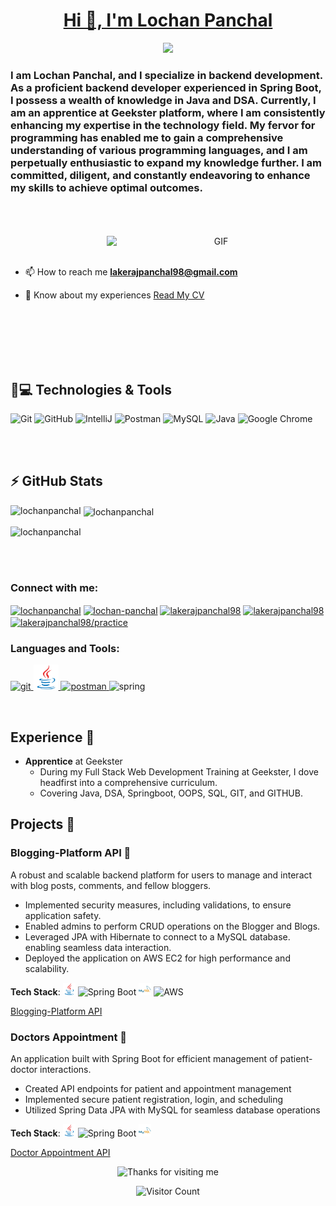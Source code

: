 <a href="https://github.com/lochanpanchal">
  <h1 align="center">Hi 👋, I'm Lochan Panchal</h1>

<div align="center">

  
![][logo-url]
 
</div>
  </a>

[logo-url]: https://raw.githubusercontent.com/mosh3eb/Portfolio_Page/main/images/bg.gif


 ### I am Lochan Panchal, and I specialize in backend development. As a proficient backend developer experienced in Spring Boot, I possess a wealth of knowledge in Java and DSA. Currently, I am an apprentice at Geekster platform, where I am consistently enhancing my expertise in the technology field. My fervor for programming has enabled me to gain a comprehensive understanding of various programming languages, and I am perpetually enthusiastic to expand my knowledge further. I am committed, diligent, and constantly endeavoring to enhance my skills to achieve optimal outcomes.

<br>
<br>
<br>

<div align="center">

  <img align="right" alt="GIF" src="https://camo.githubusercontent.com/5ddf73ad3a205111cf8c686f687fc216c2946a75005718c8da5b837ad9de78c9/68747470733a2f2f7468756d62732e6766796361742e636f6d2f4576696c4e657874446576696c666973682d736d616c6c2e676966" width="350vw"  />
  <br />
  <br />
  
</div>


- 📫 How to reach me **lakerajpanchal98@gmail.com**

- 📄 Know about my experiences [Read My CV](https://docs.google.com/document/d/1EYbL8tAbxAAQAmxgFVEwfL-VljkIlsPvhEk99DU17bk/edit?usp=drive_link)

<br/>
<br/>
<br/>
<br/>
<br/>

## 🚀💻 Technologies & Tools

  ![Git](https://img.shields.io/badge/-Git-black?style=flat-square&logo=git)
  ![GitHub](https://img.shields.io/badge/-GitHub-181717?style=flat-square&logo=github)
  ![IntelliJ](https://img.shields.io/badge/-IntelliJ%20IDEA-black?style=flat-square&logo=jetbrains)
  ![Postman](https://img.shields.io/badge/Postman-black?style=flat-square&logo=postman) 
  ![MySQL](https://img.shields.io/badge/-MySQL-black?style=flat-square&logo=mysql)
  ![Java](https://img.shields.io/badge/Java-orange?style=flat-square&logo=java)
  ![Google Chrome](https://img.shields.io/badge/Chrome-black?style=flat-square&logo=google-chrome)
  <div align="center">
  <!-- <img height="300" alt="My Tech Stacks" src="IMGtechstacks.png" /> -->
</div>
<br>
<br>

## ⚡ GitHub Stats

<p align="center">
<p><img align="left" src="https://github-readme-stats.vercel.app/api/top-langs?username=lochanpanchal&show_icons=true&locale=en&layout=compact" alt="lochanpanchal" /></p>
</div></p>
<p align="center">
<p>&nbsp;<img align="center" src="https://github-readme-stats.vercel.app/api?username=lochanpanchal&show_icons=true&locale=en" alt="lochanpanchal" /></p>
</div></p>
<p align="center">
<p><img align="center" src="https://github-readme-streak-stats.herokuapp.com/?user=lochanpanchal&" alt="lochanpanchal" /></p>
</div></p>



<br>
<br>
</p>

<h3 align="left">Connect with me:</h3>
<p align="left">
<a href="https://dev.to/lochanpanchal" target="blank"><img align="center" src="https://raw.githubusercontent.com/rahuldkjain/github-profile-readme-generator/master/src/images/icons/Social/devto.svg" alt="lochanpanchal" height="30" width="40" /></a>
<a href="https://linkedin.com/in/lochan-panchal" target="blank"><img align="center" src="https://raw.githubusercontent.com/rahuldkjain/github-profile-readme-generator/master/src/images/icons/Social/linked-in-alt.svg" alt="lochan-panchal" height="30" width="40" /></a>
<a href="https://www.hackerrank.com/lakerajpanchal98" target="blank"><img align="center" src="https://raw.githubusercontent.com/rahuldkjain/github-profile-readme-generator/master/src/images/icons/Social/hackerrank.svg" alt="lakerajpanchal98" height="30" width="40" /></a>
<a href="https://www.leetcode.com/lakerajpanchal98" target="blank"><img align="center" src="https://raw.githubusercontent.com/rahuldkjain/github-profile-readme-generator/master/src/images/icons/Social/leet-code.svg" alt="lakerajpanchal98" height="30" width="40" /></a>
<a href="https://auth.geeksforgeeks.org/user/lakerajpanchal98/practice" target="blank"><img align="center" src="https://raw.githubusercontent.com/rahuldkjain/github-profile-readme-generator/master/src/images/icons/Social/geeks-for-geeks.svg" alt="lakerajpanchal98/practice" height="30" width="40" /></a>
</p>

<h3 align="left">Languages and Tools:</h3>
<p align="left"> <a href="https://git-scm.com/" target="_blank" rel="noreferrer"> <img src="https://www.vectorlogo.zone/logos/git-scm/git-scm-icon.svg" alt="git" width="40" height="40"/> </a> <a href="https://www.java.com" target="_blank" rel="noreferrer"> <img src="https://raw.githubusercontent.com/devicons/devicon/master/icons/java/java-original.svg" alt="java" width="40" height="40"/> </a> <a href="https://postman.com" target="_blank" rel="noreferrer"> <img src="https://www.vectorlogo.zone/logos/getpostman/getpostman-icon.svg" alt="postman" width="40" height="40"/> </a> <img src="https://www.vectorlogo.zone/logos/springio/springio-icon.svg" alt="spring" width="40" height="40"/> </a> </p>

<br>

## Experience 🚀

- **Apprentice** at Geekster
  - During my Full Stack Web Development Training at Geekster, I dove headfirst into a comprehensive curriculum.
  - Covering Java, DSA, Springboot, OOPS, SQL, GIT, and GITHUB.

## Projects 🔧

### Blogging-Platform API 📝

A robust and scalable backend platform for users to manage and interact with blog posts, comments, and fellow bloggers.

- Implemented security measures, including validations, to ensure application safety.
- Enabled admins to perform CRUD operations on the Blogger and Blogs.
- Leveraged JPA with Hibernate to connect to a MySQL database. enabling seamless data interaction.
- Deployed the application on AWS EC2 for high performance and scalability.


**Tech Stack**: 
<img src="https://raw.githubusercontent.com/devicons/devicon/master/icons/java/java-original.svg" alt="Java" width="20" height="20">
<img src="https://www.vectorlogo.zone/logos/springio/springio-icon.svg" alt="Spring Boot" width="20" height="20">
<img src="https://raw.githubusercontent.com/devicons/devicon/master/icons/mysql/mysql-original-wordmark.svg" alt="MySQL" width="20" height="20">
<img src="https://www.vectorlogo.zone/logos/amazon_aws/amazon_aws-ar21.svg" alt="AWS" width="20" height="20">

[Blogging-Platform API](https://github.com/lochanpanchal/Blogging-Platform-API-Springboot-Aws)

### Doctors Appointment 🏥

An application built with Spring Boot for efficient management of patient-doctor interactions.

- Created API endpoints for patient and appointment management
- Implemented secure patient registration, login, and scheduling
- Utilized Spring Data JPA with MySQL for seamless database operations

**Tech Stack**: 
<img src="https://raw.githubusercontent.com/devicons/devicon/master/icons/java/java-original.svg" alt="Java" width="20" height="20">
<img src="https://www.vectorlogo.zone/logos/springio/springio-icon.svg" alt="Spring Boot" width="20" height="20">
<img src="https://raw.githubusercontent.com/devicons/devicon/master/icons/mysql/mysql-original-wordmark.svg" alt="MySQL" width="20" height="20">

[Doctor Appointment API ](https://github.com/lochanpanchal/Doctor-APP-springboot)



<div align="center">

<img height="120" alt="Thanks for visiting me" width="100%" src="https://raw.githubusercontent.com/BrunnerLivio/brunnerlivio/master/images/marquee.svg" />
<br />

![Visitor Count](https://profile-counter.glitch.me/lochanpanchal/count.svg)
